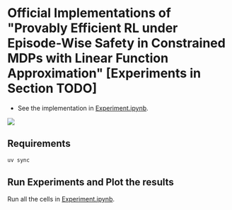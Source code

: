 # Official Implementations of "Provably Efficient RL under Episode-Wise Safety in Constrained MDPs with Linear Function Approximation" [Experiments in Section TODO]

* See the implementation in [Experiment.ipynb](Experiment.ipynb).

<img src="results.png">


## Requirements

```bash
uv sync
```

## Run Experiments and Plot the results

Run all the cells in [Experiment.ipynb](Experiment.ipynb).